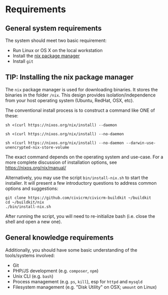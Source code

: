 # Requirements

## General system requirements

The system should meet two basic requirement:

* Run Linux or OS X on the local workstation
* Install the [nix package manager](https://nixos.org/nix/)
* Install `git`

## TIP: Installing the nix package manager

The `nix` package manager is used for downloading binaries.  It stores the
binaries in the folder `/nix`.  This design provides isolation/independence
from your host operating system (Ubuntu, RedHat, OSX, etc).

The conventional install process is to construct a command like ONE of these:

```
sh <(curl https://nixos.org/nix/install) --daemon

sh <(curl https://nixos.org/nix/install) --no-daemon

sh <(curl https://nixos.org/nix/install) --no-daemon --darwin-use-unencrypted-nix-store-volume
```

The exact command depends on the operating system and use-case.  For a more
complete discussion of installation options, see https://nixos.org/nix/manual/

Alternatively, you may use the script `bin/install-nix.sh` to start the
installer.  It will present a few introductory questions to address common
options and suggestions:

```
git clone https://github.com/civicrm/civicrm-buildkit ~/buildkit
cd ~/buildkit/nix
./bin/install-nix.sh
```

After running the script, you will need to re-initialize bash (i.e.  close
the shell and open a new one).

## General knowledge requirements

Additionally, you should have some basic understanding of the tools/systems involved:

* Git
* PHP/JS development (e.g. `composer`, `npm`)
* Unix CLI (e.g. `bash`)
* Process management (e.g. `ps`, `kill`), esp for `httpd` and `mysqld`
* Filesystem management (e.g. "Disk Utility" on OSX; `umount` on Linux)
